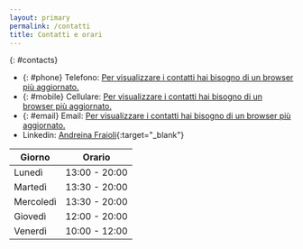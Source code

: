```yaml
---
layout: primary
permalink: /contatti
title: Contatti e orari
---
```



<!-- 06-90211058
+39 335-8316532 -->

{: #contacts}
* {: #phone} Telefono: [Per visualizzare i contatti hai bisogno di un browser più aggiornato.](#)
* {: #mobile} Cellulare: [Per visualizzare i contatti hai bisogno di un browser più aggiornato.](#)
* {: #email} Email: [Per visualizzare i contatti hai bisogno di un browser più aggiornato.](#)
* Linkedin: [Andreina Fraioli](https://it.linkedin.com/in/andreina-fraioli-09496557){:target="_blank"}


| Giorno  | Orario  |
|---|---|
| Lunedì  | 13:00 - 20:00 |
| Martedì  | 13:30 - 20:00 |
| Mercoledì  | 13:30 - 20:00 |
| Giovedì  | 12:00 - 20:00 |
| Venerdì  | 10:00 - 12:00 |


<script>
{% include nospam.js %}
</script>